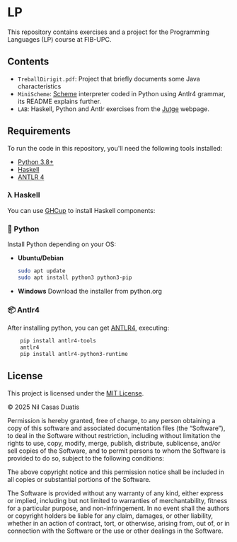 # LP
This repository contains exercises and a project for the Programming Languages (LP) course at FIB-UPC.

## Contents

- `TreballDirigit.pdf`: Project that briefly documents some Java characteristics
- `MiniScheme`: [Scheme](https://www.scheme.org/) interpreter coded in Python using Antlr4 grammar, its README explains further. 
- `LAB`: Haskell, Python and Antlr exercises from the [Jutge](https://jutge.org/) webpage.

## Requirements

To run the code in this repository, you'll need the following tools installed:

- [Python 3.8+](https://www.python.org/downloads/)
- [Haskell](https://www.haskell.org/)
- [ANTLR 4](https://www.antlr.org/)

### λ Haskell

 You can use [GHCup](https://www.haskell.org/ghcup/) to install Haskell components:

### 🐍 Python 

Install Python depending on your OS:

- **Ubuntu/Debian**
  ```bash
  sudo apt update
  sudo apt install python3 python3-pip
  ```
- **Windows** Download the installer from python.org

### 📦 Antlr4

After installing python, you can get [ANTLR4](https://www.antlr.org/about.html), executing:
```bash
    pip install antlr4-tools
    antlr4
    pip install antlr4-python3-runtime
```

## License

This project is licensed under the [MIT License](https://opensource.org/license/mit/).

© 2025 Nil Casas Duatis

Permission is hereby granted, free of charge, to any person obtaining a copy of this software and associated documentation files (the “Software”), to deal in the Software without restriction, including without limitation the rights to use, copy, modify, merge, publish, distribute, sublicense, and/or sell copies of the Software, and to permit persons to whom the Software is provided to do so, subject to the following conditions:

The above copyright notice and this permission notice shall be included in all copies or substantial portions of the Software.

The Software is provided without any warranty of any kind, either express or implied, including but not limited to warranties of merchantability, fitness for a particular purpose, and non-infringement. In no event shall the authors or copyright holders be liable for any claim, damages, or other liability, whether in an action of contract, tort, or otherwise, arising from, out of, or in connection with the Software or the use or other dealings in the Software.
